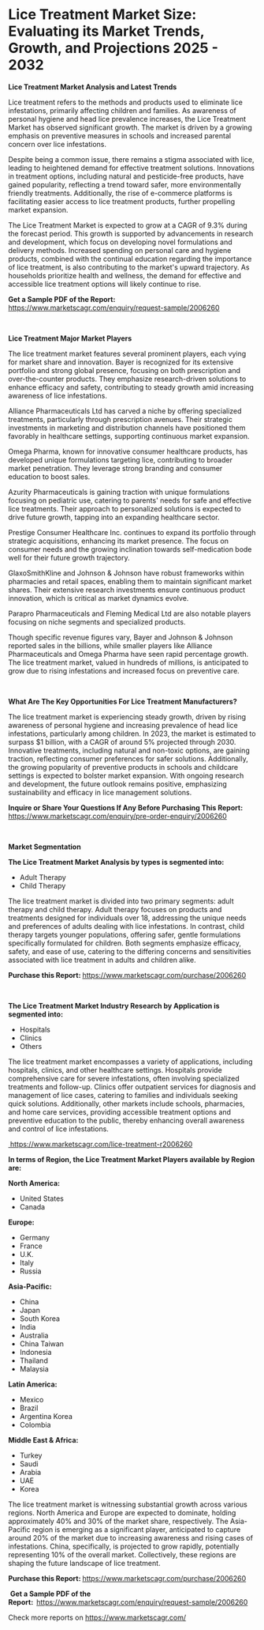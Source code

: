 <p><h1>Lice Treatment Market Size: Evaluating its Market Trends, Growth, and Projections 2025 - 2032</h1></p><p><strong>Lice Treatment Market Analysis and Latest Trends</strong></p>
<p><p>Lice treatment refers to the methods and products used to eliminate lice infestations, primarily affecting children and families. As awareness of personal hygiene and head lice prevalence increases, the Lice Treatment Market has observed significant growth. The market is driven by a growing emphasis on preventive measures in schools and increased parental concern over lice infestations.</p><p>Despite being a common issue, there remains a stigma associated with lice, leading to heightened demand for effective treatment solutions. Innovations in treatment options, including natural and pesticide-free products, have gained popularity, reflecting a trend toward safer, more environmentally friendly treatments. Additionally, the rise of e-commerce platforms is facilitating easier access to lice treatment products, further propelling market expansion.</p><p>The Lice Treatment Market is expected to grow at a CAGR of 9.3% during the forecast period. This growth is supported by advancements in research and development, which focus on developing novel formulations and delivery methods. Increased spending on personal care and hygiene products, combined with the continual education regarding the importance of lice treatment, is also contributing to the market's upward trajectory. As households prioritize health and wellness, the demand for effective and accessible lice treatment options will likely continue to rise.</p></p>
<p><strong>Get a Sample PDF of the Report:&nbsp;</strong> <a href="https://www.marketscagr.com/enquiry/request-sample/2006260?utm_campaign=1126&utm_medium=2&utm_source=Github&utm_content=ia&utm_term=03032025&utm_id=lice-treatment">https://www.marketscagr.com/enquiry/request-sample/2006260</a></p>
<p>&nbsp;</p>
<p><strong>Lice Treatment Major Market Players</strong></p>
<p><p>The lice treatment market features several prominent players, each vying for market share and innovation. Bayer is recognized for its extensive portfolio and strong global presence, focusing on both prescription and over-the-counter products. They emphasize research-driven solutions to enhance efficacy and safety, contributing to steady growth amid increasing awareness of lice infestations.</p><p>Alliance Pharmaceuticals Ltd has carved a niche by offering specialized treatments, particularly through prescription avenues. Their strategic investments in marketing and distribution channels have positioned them favorably in healthcare settings, supporting continuous market expansion.</p><p>Omega Pharma, known for innovative consumer healthcare products, has developed unique formulations targeting lice, contributing to broader market penetration. They leverage strong branding and consumer education to boost sales.</p><p>Azurity Pharmaceuticals is gaining traction with unique formulations focusing on pediatric use, catering to parents' needs for safe and effective lice treatments. Their approach to personalized solutions is expected to drive future growth, tapping into an expanding healthcare sector.</p><p>Prestige Consumer Healthcare Inc. continues to expand its portfolio through strategic acquisitions, enhancing its market presence. The focus on consumer needs and the growing inclination towards self-medication bode well for their future growth trajectory.</p><p>GlaxoSmithKline and Johnson & Johnson have robust frameworks within pharmacies and retail spaces, enabling them to maintain significant market shares. Their extensive research investments ensure continuous product innovation, which is critical as market dynamics evolve.</p><p>Parapro Pharmaceuticals and Fleming Medical Ltd are also notable players focusing on niche segments and specialized products. </p><p>Though specific revenue figures vary, Bayer and Johnson & Johnson reported sales in the billions, while smaller players like Alliance Pharmaceuticals and Omega Pharma have seen rapid percentage growth. The lice treatment market, valued in hundreds of millions, is anticipated to grow due to rising infestations and increased focus on preventive care.</p></p>
<p>&nbsp;</p>
<p><strong>What Are The Key Opportunities For Lice Treatment Manufacturers?</strong></p>
<p><p>The lice treatment market is experiencing steady growth, driven by rising awareness of personal hygiene and increasing prevalence of head lice infestations, particularly among children. In 2023, the market is estimated to surpass $1 billion, with a CAGR of around 5% projected through 2030. Innovative treatments, including natural and non-toxic options, are gaining traction, reflecting consumer preferences for safer solutions. Additionally, the growing popularity of preventive products in schools and childcare settings is expected to bolster market expansion. With ongoing research and development, the future outlook remains positive, emphasizing sustainability and efficacy in lice management solutions.</p></p>
<p><strong>Inquire or Share Your Questions If Any Before Purchasing This Report:</strong> <a href="https://www.marketscagr.com/enquiry/pre-order-enquiry/2006260?utm_campaign=1126&utm_medium=2&utm_source=Github&utm_content=ia&utm_term=03032025&utm_id=lice-treatment">https://www.marketscagr.com/enquiry/pre-order-enquiry/2006260</a></p>
<p>&nbsp;</p>
<p><strong>Market Segmentation</strong></p>
<p><strong>The Lice Treatment Market Analysis by types is segmented into:</strong></p>
<p><ul><li>Adult Therapy</li><li>Child Therapy</li></ul></p>
<p><p>The lice treatment market is divided into two primary segments: adult therapy and child therapy. Adult therapy focuses on products and treatments designed for individuals over 18, addressing the unique needs and preferences of adults dealing with lice infestations. In contrast, child therapy targets younger populations, offering safer, gentle formulations specifically formulated for children. Both segments emphasize efficacy, safety, and ease of use, catering to the differing concerns and sensitivities associated with lice treatment in adults and children alike.</p></p>
<p><strong>Purchase this Report:&nbsp;</strong><a href="https://www.marketscagr.com/purchase/2006260?utm_campaign=1126&utm_medium=2&utm_source=Github&utm_content=ia&utm_term=03032025&utm_id=lice-treatment">https://www.marketscagr.com/purchase/2006260</a></p>
<p>&nbsp;</p>
<p><strong>The Lice Treatment Market Industry Research by Application is segmented into:</strong></p>
<p><ul><li>Hospitals</li><li>Clinics</li><li>Others</li></ul></p>
<p><p>The lice treatment market encompasses a variety of applications, including hospitals, clinics, and other healthcare settings. Hospitals provide comprehensive care for severe infestations, often involving specialized treatments and follow-up. Clinics offer outpatient services for diagnosis and management of lice cases, catering to families and individuals seeking quick solutions. Additionally, other markets include schools, pharmacies, and home care services, providing accessible treatment options and preventive education to the public, thereby enhancing overall awareness and control of lice infestations.</p></p>
<p><a href="https://www.marketscagr.com/lice-treatment-r2006260?utm_campaign=1126&utm_medium=2&utm_source=Github&utm_content=ia&utm_term=03032025&utm_id=lice-treatment">&nbsp;https://www.marketscagr.com/lice-treatment-r2006260</a></p>
<p><strong>In terms of Region, the Lice Treatment Market Players available by Region are:</strong></p>
<p>
    <p> <strong> North America: </strong>
        <ul>
            <li>United States</li>
            <li>Canada</li>
        </ul>
        </p> 
    <p> <strong> Europe: </strong>
        <ul>
            <li>Germany</li>
            <li>France</li>
            <li>U.K.</li>
            <li>Italy</li>
            <li>Russia</li>
        </ul>
        </p> 
    <p> <strong> Asia-Pacific: </strong>
        <ul>
            <li>China</li>
            <li>Japan</li>
            <li>South Korea</li>
            <li>India</li>
            <li>Australia</li>
            <li>China Taiwan</li>
            <li>Indonesia</li>
            <li>Thailand</li>
            <li>Malaysia</li>
        </ul>
        </p> 
    <p> <strong> Latin America: </strong>
        <ul>
            <li>Mexico</li>
            <li>Brazil</li>
            <li>Argentina Korea</li>
            <li>Colombia</li>
        </ul>
        </p> 
    <p> <strong> Middle East & Africa: </strong>
        <ul>
            <li>Turkey</li>
            <li>Saudi</li>
            <li>Arabia</li>
            <li>UAE</li>
            <li>Korea</li>
        </ul>
    </p>
    </p>
<p><p>The lice treatment market is witnessing substantial growth across various regions. North America and Europe are expected to dominate, holding approximately 40% and 30% of the market share, respectively. The Asia-Pacific region is emerging as a significant player, anticipated to capture around 20% of the market due to increasing awareness and rising cases of infestations. China, specifically, is projected to grow rapidly, potentially representing 10% of the overall market. Collectively, these regions are shaping the future landscape of lice treatment.</p></p>
<p><strong>Purchase this Report: </strong><a href="https://www.marketscagr.com/purchase/2006260?utm_campaign=1126&utm_medium=2&utm_source=Github&utm_content=ia&utm_term=03032025&utm_id=lice-treatment">https://www.marketscagr.com/purchase/2006260</a></p>
<p>&nbsp;<strong>Get a Sample PDF of the Report:&nbsp;&nbsp;</strong><a href="https://www.marketscagr.com/enquiry/request-sample/2006260?utm_campaign=1126&utm_medium=2&utm_source=Github&utm_content=ia&utm_term=03032025&utm_id=lice-treatment">https://www.marketscagr.com/enquiry/request-sample/2006260</a></p>
<p><strong></strong></p>
<p>Check more reports on <a href="https://www.marketscagr.com/?utm_campaign=1126&utm_medium=2&utm_source=Github&utm_content=ia&utm_term=03032025&utm_id=lice-treatment">https://www.marketscagr.com/</a></p>